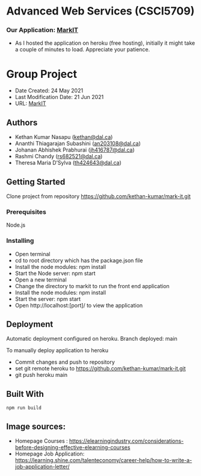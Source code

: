 # Advanced Web Services (CSCI5709)

### Our Application: [MarkIT](https://dal-markit.herokuapp.com/)
* As I hosted the application on heroku (free hosting), initially it might take a couple of minutes to load. Appreciate your patience.

# Group Project

* Date Created: 24 May 2021
* Last Modification Date: 21 Jun 2021
* URL: [MarkIT](https://dal-markit.herokuapp.com/) 

## Authors

* Kethan Kumar Nasapu (kethan@dal.ca)
* Ananthi Thiagarajan Subashini (an203108@dal.ca)
* Johanan Abhishek Prabhurai (jh416787@dal.ca)
* Rashmi Chandy (rs682521@dal.ca) 
* Theresa Maria D’Sylva (th424643@dal.ca)


## Getting Started

Clone project from repository https://github.com/kethan-kumar/mark-it.git

### Prerequisites

Node.js

### Installing

* Open terminal 
* cd to root directory which has the package.json file
* Install the node modules: npm install
* Start the Node server: npm start 
* Open a new terminal 
* Change the directory to markit to run the front end application
* Install the node modules: npm install
* Start the server: npm start
* Open http://localhost:[port]/ to view the application

## Deployment
Automatic deployment configured on heroku. 
Branch deployed: main

To manually deploy application to heroku 
* Commit changes and push to repository 
* set git remote heroku to https://github.com/kethan-kumar/mark-it.git
* git push heroku main

## Built With

```
npm run build
```

## Image sources:
* Homepage Courses : https://elearningindustry.com/considerations-before-designing-effective-elearning-courses
* Homepage Job Application: https://learning.shine.com/talenteconomy/career-help/how-to-write-a-job-application-letter/
